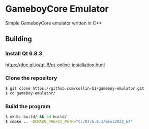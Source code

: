 # GameboyCore Emulator

Simple GameboyCore emulator written in C++

## Building

### Install Qt 6.8.3

https://doc.qt.io/qt-6/qt-online-installation.html

### Clone the repository

```bash
$ git clone https://github.com/collin-b1/gameboy-emulator.git
$ cd gameboy-emulator/
```

### Build the program

```bash
$ mkdir build/ && cd build/
$ cmake .. -DCMAKE_PREFIX_PATH="C:/Qt/6.8.3/msvc2022_64"
```